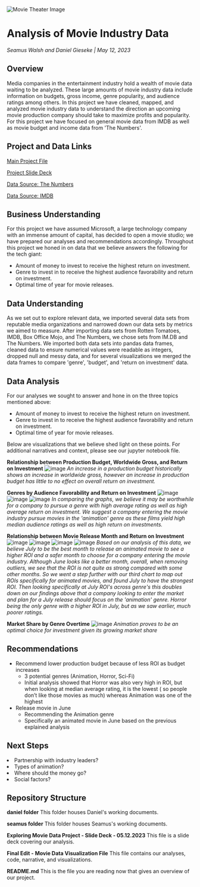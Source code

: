 <img src="https://cdn.vox-cdn.com/thumbor/Fn2qg306W4dh576tSywvouR7XbY=/0x0:8256x5504/1820x1213/filters:focal(3468x2092:4788x3412):format(webp)/cdn.vox-cdn.com/uploads/chorus_image/image/72005089/1243093587.0.jpg" alt="Movie Theater Image" title="Movie Theater Image">

# Analysis of Movie Industry Data

*Seamus Walsh and Daniel Gieseke  |  May 12, 2023*

## Overview
Media companies in the entertainment industry hold a wealth of movie data waiting to be analyzed.  These large amounts of movie industry data include information on budgets, gross income, genre popularity, and audience ratings among others.  In this project we have cleaned, mapped, and analyzed movie industry data to understand the direction an upcoming movie production company should take to maximize profits and popularity.  For this project we have focused on general movie data from IMDB as well as movie budget and income data from 'The Numbers'.

## Project and Data Links
<a href="https://github.com/DGieseke/Exploratory-Data-Analysis-Using-Movie-Data/blob/main/Final%20Edit%20-%20Movie%20Data%20Visualization%20Project.ipynb">Main Project File</a>

<a href="https://github.com/DGieseke/Exploratory-Data-Analysis-Using-Movie-Data/blob/main/Exploring%20Movie%20Data%20Project%20-%20Slide%20Deck%20-%2005.12.2023.pdf">Project Slide Deck</a>

<a href="https://www.the-numbers.com/">Data Source: The Numbers</a>

<a href="https://www.imdb.com/">Data Source: IMDB</a>

## Business Understanding
For this project we have assumed Microsoft, a large technology company with an immense amount of capital, has decided to open a movie studio; we have prepared our analyses and recommendations accordingly.  Throughout this project we honed in on data that we believe answers the following for the tech giant:
<ul>
  <li>Amount of money to invest to receive the highest return on investment.</li>
  <li>Genre to invest in to receive the highest audience favorability and return on investment.</li>
  <li>Optimal time of year for movie releases.</li>
</ul>

## Data Understanding
As we set out to explore relevant data, we imported several data sets from reputable media organizations and narrowed down our data sets by metrics we aimed to measure.  After importing data sets from Rotten Tomatoes, IMDB, Box Office Mojo, and The Numbers, we chose sets from IM.DB and The Numbers.  We imported both data sets into pandas data frames, cleaned data to ensure numerical values were readable as integers, dropped null and messy data, and for several visualizations we merged the data frames to compare 'genre', 'budget', and 'return on investment' data.

## Data Analysis
For our analyses we sought to answer and hone in on the three topics mentioned above:
<ul>
  <li>Amount of money to invest to receive the highest return on investment.</li>
  <li>Genre to invest in to receive the highest audience favorability and return on investment.</li>
  <li>Optimal time of year for movie releases.</li>
</ul>

Below are visualizations that we believe shed light on these points.  For additional narratives and context, please see our jupyter notebook file.


**Relationship between Production Budget, Worldwide Gross, and Return on Investment**
![image](https://github.com/DGieseke/Exploratory-Data-Analysis-Using-Movie-Data/assets/130595612/b6cde90d-de0f-4b3e-966e-e1247264852d)
*An increase in a production budget historically shows an increase in worldwide gross, however an increase in production budget has little to no effect on overall return on investment.*


**Genres by Audience Favorability and Return on Investment**
![image](https://github.com/DGieseke/Exploratory-Data-Analysis-Using-Movie-Data/assets/130595612/31b5b674-e51b-4b89-b2b7-3956506cd488)
![image](https://github.com/DGieseke/Exploratory-Data-Analysis-Using-Movie-Data/assets/130595612/d26653b5-f054-45f8-8563-6f4b0dfba525)
![image](https://github.com/DGieseke/Exploratory-Data-Analysis-Using-Movie-Data/assets/130595612/ff4e156e-e4ed-456f-ad32-3e8d3bcd7238)
*In comparing the graphs, we believe it may be worthwhile for a company to pursue a genre with high average rating as well as high average return on investment. We suggest a company entering the movie industry pursue movies in the 'animation' genre as these films yield high median audience ratings as well as high return on investments.*

**Relationship between Movie Release Month and Return on Investment**
![image](https://github.com/DGieseke/Exploratory-Data-Analysis-Using-Movie-Data/assets/130595612/a3343dd7-2cf9-4fdf-90a6-103afcf7b8e0)
![image](https://github.com/DGieseke/Exploratory-Data-Analysis-Using-Movie-Data/assets/130595612/21627e14-1fe5-4bdd-8dd4-ad6a30b77bda)
![image](https://github.com/DGieseke/Exploratory-Data-Analysis-Using-Movie-Data/assets/32468677/f031e473-05a3-4c8b-afd1-29fc029fd9a2)
![image](https://github.com/DGieseke/Exploratory-Data-Analysis-Using-Movie-Data/assets/32468677/9a75a993-fa5e-4e15-bafb-d462dbc9a890)
*Based on our analysis of this data, we believe July to be the best month to release an animated movie to see a higher ROI and a safer month to choose for a company entering the movie industry. Although June looks like a better month, overall, when removing outliers, we see that the ROI is not quite as strong compared with some other months. So we went a step further with our third chart to map out ROIs specifically for animated movies, and found July to have the strongest ROI. Then looking specifically at July ROI's across genre's this doubles down on our findings above that a company looking to enter the market and plan for a July release should focus on the 'animation' genre. Horror being the only genre with a higher ROI in July, but as we saw earlier, much poorer ratings.*

**Market Share by Genre Overtime**
![image](https://github.com/DGieseke/Exploratory-Data-Analysis-Using-Movie-Data/assets/130595612/30f9c117-ee96-4af2-8a77-5847732195ea)
*Animation proves to be an optimal choice for investment given its growing market share*

## Recommendations
<ul>
<li>Recommend lower production budget because of less ROI as budget increases
<ul class="square">
  <li>3 potential genres (Animation, Horror, Sci-Fi)</li>
  <li>Initial analysis showed that Horror was also very high in ROI, but when looking at median average rating, it is the lowest ( so people don’t like those movies as much) whereas Animation was one of the highest</li></ul>
<li>Release movie in June
 <ul class="square">
   <li>Recommending the Animation genre</li>
   <li>Specifically an animated movie in June based on the previous explained analysis</li></ul>
</ul>

## Next Steps
<li>Partnership with industry leaders?
<li>Types of animation?
<li>Where should the money go?
<li>Social factors?

## Repository Structure
  <b>daniel folder</b> This folder houses Daniel's working documents.

  <b>seamus folder</b> This folder houses Seamus's working documents.
  
  <b>Exploring Movie Data Project - Slide Deck - 05.12.2023</b> This file is a slide deck covering our analysis.
  
  <b>Final Edit - Movie Data Visualization File</b> This file contains our analyses, code, narrative, and visualizations.
  
  <b>README.md</b> This is the file you are reading now that gives an overview of our project.


